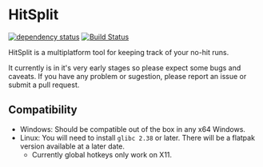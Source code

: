 # HitSplit

[![dependency status](https://deps.rs/repo/github/vbaenal/hitsplit/status.svg)](https://deps.rs/repo/github/vbaenal/hitsplit)
[![Build Status](https://github.com/vbaenal/hitsplit/workflows/CI/badge.svg)](https://github.com/vbaenal/hitsplit/actions?workflow=CI)

HitSplit is a multiplatform tool for keeping track of your no-hit runs.

It currently is in it's very early stages so please expect some bugs and caveats. If you have any problem or sugestion, please report an issue or submit a pull request.

## Compatibility

- Windows: Should be compatible out of the box in any x64 Windows.
- Linux: You will need to install `glibc 2.38` or later. There will be a flatpak version available at a later date.
  - Currently global hotkeys only work on X11. 
